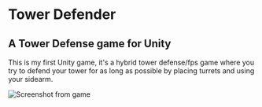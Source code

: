 # Tower Defender

## A Tower Defense game for Unity

This is my first Unity game, it's a hybrid tower defense/fps game where you try to defend your tower for as long as possible by placing turrets and using your sidearm.

![Screenshot from game](https://i.imgur.com/erp8sch.png)
